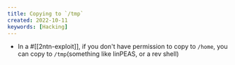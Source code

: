 ```yaml
---
title: Copying to `/tmp`
created: 2022-10-11
keywords: [Hacking]
---
```


- In a #[[2ntn-exploit]], if you don't have permission to copy to `/home`, you can copy to `/tmp`(something like linPEAS, or a rev shell)
